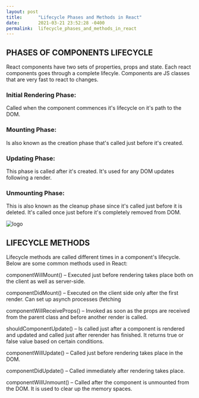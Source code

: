 ```yaml
---
layout: post
title:      "Lifecycle Phases and Methods in React"
date:       2021-03-21 23:52:28 -0400
permalink:  lifecycle_phases_and_methods_in_react
---
```



## PHASES OF COMPONENTS LIFECYCLE

React components have two sets of properties, props and state. Each react components goes through a complete lifecyle. Components are JS classes that are very fast to react to changes. 

### Initial Rendering Phase: 
Called when the component commences it's lifecycle on it's path to the DOM. 

### Mounting Phase:
Is also known as the creation phase that's called just before it's created. 

### Updating Phase: 
This phase is called after it's created. It's used for any DOM updates following a render. 

### Unmounting Phase: 
This is also known as the cleanup phase since it's called just before it is deleted. It's called once just before it's completely removed from DOM.
 


![logo](https://user-images.githubusercontent.com/61069416/111938449-5aefd680-8aa0-11eb-9c35-36cfa49c98fe.png)
## LIFECYCLE METHODS

Lifecycle methods are called different times in a component's lifecycle. Below are some common methods used in React: 

componentWillMount() – Executed just before rendering takes place both on the client as well as server-side.

componentDidMount() – Executed on the client side only after the first render. Can set up asynch processes (fetching

componentWillReceiveProps() – Invoked as soon as the props are received from the parent class and before another render is called.

shouldComponentUpdate() – Is called just after a component is rendered and updated and called just after rerender has finished. It returns true or false value based on certain conditions.

componentWillUpdate() – Called just before rendering takes place in the DOM.

componentDidUpdate() – Called immediately after rendering takes place.

componentWillUnmount() – Called after the component is unmounted from the DOM. It is used to clear up the memory spaces.



